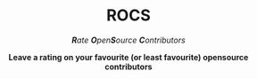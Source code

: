 <div align="center">


  # ROCS
  _**R**ate **O**pen**S**ource **C**ontributors_

    
  **Leave a rating on your favourite (or least favourite) opensource contributors**


</div>
